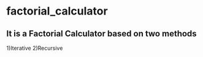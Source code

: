 # factorial_calculator

## It is a Factorial Calculator based on two methods 
1)Iterative
2)Recursive
